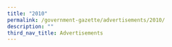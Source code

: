 ```yaml
---
title: "2010"
permalink: /government-gazette/advertisements/2010/
description: ""
third_nav_title: Advertisements
---
```

